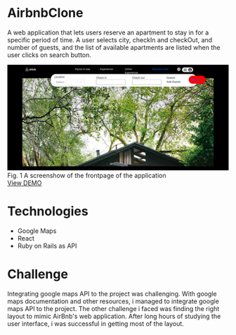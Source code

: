 # AirbnbClone
A web application that lets users reserve an apartment to stay in for a specific period of time. A user selects city, checkIn and checkOut, and number of guests, and the list of available apartments are listed when the user clicks on search button. 


![alt text](https://github.com/ggebre/airbnbClone/blob/master/Screen%20Shot%202021-04-10%20at%203.23.28%20PM.png)
Fig. 1 A screenshow of the frontpage of the application 
<br>
[View DEMO](https://youtu.be/F_zNNdvHr7Q)

# Technologies

<ul>
  <li>Google Maps</li>
  <li>React</li>
  <li>Ruby on Rails as API</li>
</ul>
 

# Challenge 

Integrating google maps API to the project was challenging. With google maps documentation and other resources, i managed to integrate google maps API to the project. The other challenge i faced was finding the right layout to mimic AirBnb's web application. After long hours of studying the user interface, i was successful in getting most of the layout.  











